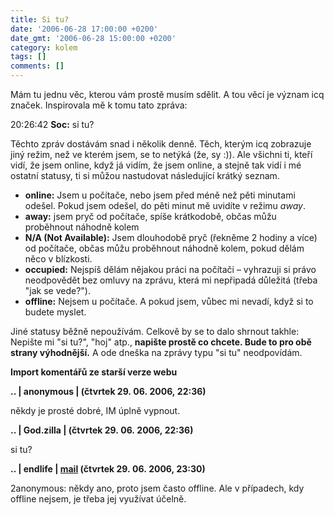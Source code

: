```yaml
---
title: Si tu?
date: '2006-06-28 17:00:00 +0200'
date_gmt: '2006-06-28 15:00:00 +0200'
category: kolem
tags: []
comments: []
---
```

<p>Mám tu jednu věc, kterou vám prostě musím sdělit. A tou věcí je význam icq značek. Inspirovala mě k tomu tato zpráva:</p>
<p class="odsazeny">20:26:42 <b>Soc:</b> si tu?</p>
<p>Těchto zpráv dostávám snad i několik denně. Těch, kterým icq zobrazuje jiný režim, než ve kterém jsem, se to netýká (že, sy :)). Ale všichni ti, kteří vidí, že jsem online, když já vidím, že jsem online, a stejně tak vidí i mé ostatní statusy, ti si můžou nastudovat následující krátký seznam.</p>
<ul>
<li><b>online:</b> Jsem u počítače, nebo jsem před méně než pěti minutami odešel. Pokud jsem odešel, do pěti minut mě uvidíte v režimu <em>away</em>.</li>
<li><b>away:</b> jsem pryč od počítače, spíše krátkodobě, občas můžu proběhnout náhodně kolem</li>
<li><b>N/A (Not Available):</b> Jsem dlouhodobě pryč (řekněme 2 hodiny a více) od počítače, občas můžu proběhnout náhodně kolem, pokud dělám něco v blízkosti.</li>
<li><b>occupied:</b> Nejspíš dělám nějakou práci na počítači &ndash; vyhrazuji si právo neodpovědět bez omluvy na zprávu, která mi nepřipadá důležitá (třeba "jak se vede?").</li>
<li><b>offline:</b> Nejsem u počítače. A pokud jsem, vůbec mi nevadí, když si to budete myslet.</li>
</ul>
<p>Jiné statusy běžně nepoužívám. Celkově by se to dalo shrnout takhle: Nepište mi "si tu?", "hoj" atp., <strong>napište prostě co chcete. Bude to pro obě strany výhodnější.</strong> A ode dneška na zprávy typu "si tu" neodpovídám.</p>
<div class="import-komentaru">
<p><strong>Import komentářů ze starší verze webu</strong></p>
<div class="comment">
<p style="font-weight:bold"><span class="compredmet">..</span> | <span class="comname">anonymous</span> | (čtvrtek&nbsp;29.&nbsp;06.&nbsp;2006,&nbsp;22:36)</p>
<p>někdy je prosté dobré, IM úplně vypnout. </p>
</div>
<div class="comment">
<p style="font-weight:bold"><span class="compredmet">..</span> | <span class="comname">God.zilla</span> |  <a href=""></a> (čtvrtek&nbsp;29.&nbsp;06.&nbsp;2006,&nbsp;22:36)</p>
<p>si tu? </p>
</div>
<div class="comment">
<p style="font-weight:bold"><span class="compredmet">..</span> | <span class="comname">endlife</span> |  <a href="mailto:jan.martinek@post.cz">mail</a> (čtvrtek&nbsp;29.&nbsp;06.&nbsp;2006,&nbsp;23:30)</p>
<p>2anonymous: někdy ano, proto jsem často offline. Ale v případech, kdy offline nejsem, je třeba jej využívat účelně. </p>
</div>
</div>
